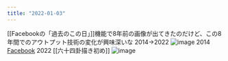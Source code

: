 ```yaml
---
title: "2022-01-03"
---
```


[[Facebookの「過去のこの日」]]機能で8年前の画像が出てきたのだけど、この8年間でのアウトプット技術の変化が興味深いな
2014→2022
![image](https://gyazo.com/f17a7391892a8ebe08896b671f361049/thumb/1000)
2014 [Facebook](https://www.facebook.com/photo?fbid=10202396254444228&set=a.10202384949441610)
2022 [[六十四卦描き初め]]
![image](https://gyazo.com/8ca8d5a89cf3f19933d66ea9bdd2b2c2/thumb/1000)

